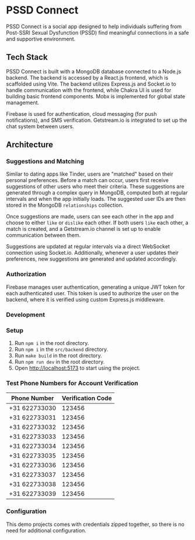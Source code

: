 # PSSD Connect

PSSD Connect is a social app designed to help individuals suffering from Post-SSRI Sexual Dysfunction (PSSD) find meaningful connections in a safe and supportive environment.

## Tech Stack

PSSD Connect is built with a MongoDB database connected to a Node.js backend. The backend is accessed by a React.js frontend, which is scaffolded using Vite. The backend utilizes Express.js and Socket.io to handle communication with the frontend, while Chakra UI is used for building basic frontend components. Mobx is implemented for global state management.

Firebase is used for authentication, cloud messaging (for push notifications), and SMS verification. Getstream.io is integrated to set up the chat system between users.

## Architecture

### Suggestions and Matching

Similar to dating apps like Tinder, users are "matched" based on their personal preferences. Before a match can occur, users first receive suggestions of other users who meet their criteria. These suggestions are generated through a complex query in MongoDB, computed both at regular intervals and when the app initially loads. The suggested user IDs are then stored in the MongoDB `relationships` collection.

Once suggestions are made, users can see each other in the app and choose to either `like` or `dislike` each other. If both users `like` each other, a match is created, and a Getstream.io channel is set up to enable communication between them.

Suggestions are updated at regular intervals via a direct WebSocket connection using Socket.io. Additionally, whenever a user updates their preferences, new suggestions are generated and updated accordingly.

### Authorization

Firebase manages user authentication, generating a unique JWT token for each authenticated user. This token is used to authorize the user on the backend, where it is verified using custom Express.js middleware.

### Development

### Setup

1. Run `npm i` in the root directory.
2. Run `npm i` in the `src/backend` directory.
3. Run `make build` in the root directory.
4. Run `npm run dev` in the root directory.
5. Open [http://localhost:5173](http://localhost:5173) to start using the project.

### Test Phone Numbers for Account Verification

| Phone Number      | Verification Code |
|-------------------|-------------------|
| +31 622733030     | 123456            |
| +31 622733031     | 123456            |
| +31 622733032     | 123456            |
| +31 622733033     | 123456            |
| +31 622733034     | 123456            |
| +31 622733035     | 123456            |
| +31 622733036     | 123456            |
| +31 622733037     | 123456            |
| +31 622733038     | 123456            |
| +31 622733039     | 123456            |

### Configuration

This demo projects comes with credentials zipped together, so there is no need for additional configuration.